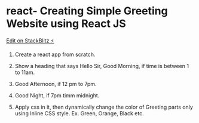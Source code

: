 # react- Creating Simple Greeting Website using React JS 

[Edit on StackBlitz ⚡️](https://stackblitz.com/edit/react-i5fdmx)

1. Create a react app from scratch.

2. Show a heading that says Hello Sir, Good Morning, 
   if  time is between 1 to 11am. 

3. Good Afternoon, if 12 pm to 7pm.

4. Good Night, if 7pm timm  midnight.

5. Apply css in it, then dynamically change the color of Greeting parts
  only using Inline CSS style. Ex. Green, Orange, Black etc.